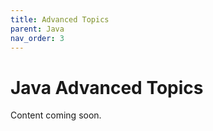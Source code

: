 ```yaml
---
title: Advanced Topics
parent: Java
nav_order: 3
---
```


# Java Advanced Topics

Content coming soon.